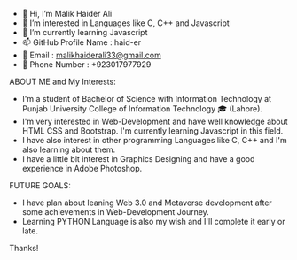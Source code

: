 - 👋 Hi, I’m Malik Haider Ali
- 👀 I’m interested in Languages like C, C++ and Javascript
- 🌱 I’m currently learning Javascript
- 📫 GitHub Profile Name : haid-er
- 📧 Email : malikhaiderali33@gmail.com
- 📱 Phone Number : +923017977929

ABOUT ME and My Interests:

- I'm a student of Bachelor of Science with Information Technology at Punjab University College of Information Technology 🎓 (Lahore).
- I'm very interested in Web-Development and have well knowledge about HTML CSS and Bootstrap. I'm currently learning Javascript in this field.
- I have also interest in other programming Languages like C, C++ and I'm also learning about them.
- I have a little bit interest in Graphics Designing and have a good experience in Adobe Photoshop. 

FUTURE GOALS:

- I have plan about leaning Web 3.0 and Metaverse development after some achievements in Web-Development Journey.
- Learning PYTHON Language is also my wish and I'll complete it early or late.

Thanks!
